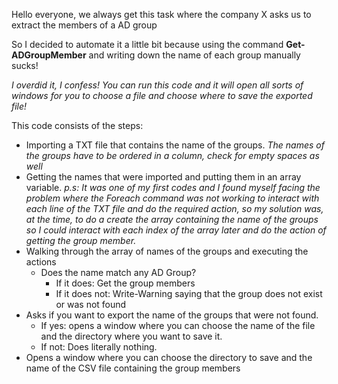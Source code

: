 <p> Hello everyone, we always get this task where the company X asks us to extract the members of a AD group</p>
<p>So I decided to automate it a little bit because using the command <strong>Get-ADGroupMember</strong> and writing down the name of each group manually sucks!</p>
<p><em>I overdid it, I confess! You can run this code and it will open all sorts of windows for you to choose a file and choose where to save the exported file!</em></p>

<p>This code consists of the steps:
    <ul>
        <li>Importing a TXT file that contains the name of the groups. <em>The names of the groups have to be ordered in a column, check for empty spaces as well</em></li>
        <li>Getting the names that were imported and putting them in an array variable. <em>p.s: It was one of my first codes and I found myself facing the problem where the Foreach command was not working to interact with each line of the TXT file and do the required action, so my solution was, at the time, to do a create the array containing the name of the groups so I could interact with each index of the array later and do the action of getting the group member.</em></li>
        <li>Walking through the array of names of the groups and executing the actions 
            <ul>
                <li>Does the name match any AD Group?
                    <ul>
                        <li>If it does: Get the group members</li>
                        <li>If it does not: Write-Warning saying that the group does not exist or was not found</li>
                    </ul>
                </li>
            </ul>
        </li>
        <li>Asks if you want to export the name of the groups that were not found.
            <ul>
                <li>If yes: opens a window where you can choose the name of the file and the directory where you want to save it.</li>
                <li>If not: Does literally nothing.</li>
            </ul>
        </li>
        <li>Opens a window where you can choose the directory to save and the name of the CSV file containing the group members</li>
    </ul>
</p>

